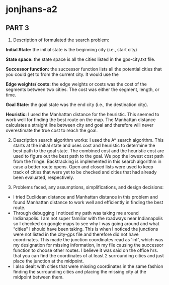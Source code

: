 
# jonjhans-a2

## PART 3

1. Description of formulated the search problem:

**Initial State:** the initial state is the beginning city (i.e., start city)

**State space:** the state space is all the cities listed in the gps-city.txt file.

**Successor function:** the successor function lists all the potential cities that you could get to from the current city. It would use the

**Edge weights/ costs:** the edge weights or costs was the cost of the segments between two cities. The cost was either the segment, length, or time.

**Goal State:** the goal state was the end city (i.e., the destination city).

**Heuristic:** I used the Manhattan distance for the heuristic. This seemed to work well for finding the best route on the map. The Manhattan distance calculates a straight line between city and goal and therefore will never overestimate the true cost to reach the goal.

2. Description search algorithm works:
I used the A* search algorithm. This starts at the initial state and uses cost and heuristic to determine the best path to the goal state. The combined cost and the heuristic cost are used to figure out the best path to the goal. We pop the lowest cost path from the fringe. Backtracking is implemented in this search algorithm in case a better route opens. Open and closed lists were used to keep track of cities that were yet to be checked and cities that had already been evaluated, respectively.

3. Problems faced, any assumptions, simplifications, and design decisions:
- I tried Euclidean distance and Manhattan distance in this problem and found Manhattan distance to work well and efficiently in finding the best route.
- Through debugging I noticed my path was taking me around Indianapolis. I am not super familiar with the roadways near Indianapolis so I checked on google maps to see why I was going around and what “cities” I should have been taking. This is when I noticed the junctions were not listed in the city-gps file and therefore did not have coordinates. This made the junction coordinates read as 'inf', which was my designation for missing information, in my file causing the successor function to choose other routes. I believe it was said on the office hrs. that you can find the coordinates of at least 2 surrounding cities and just place the junction at the midpoint.
- I also dealt with cities that were missing coordinates in the same fashion finding the surrounding cities and placing the missing city at the midpoint between them.
